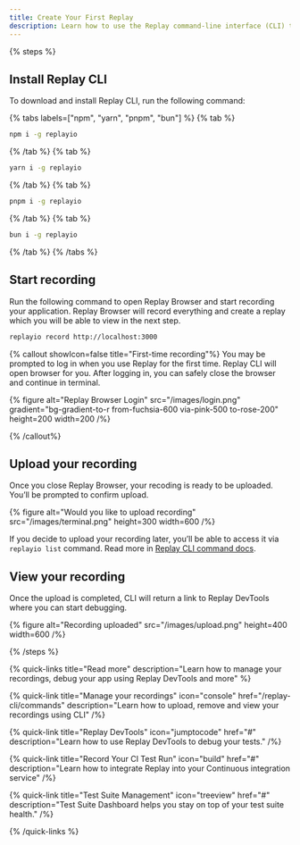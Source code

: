 ```yaml
---
title: Create Your First Replay
description: Learn how to use the Replay command-line interface (CLI) to manage and record your replays from the command line.
---
```


{% steps %}

## Install Replay CLI
To download and install Replay CLI, run the following command:

{% tabs labels=["npm", "yarn", "pnpm", "bun"] %}
{% tab %}
```sh
npm i -g replayio
```
{% /tab %}
{% tab %}
```sh
yarn i -g replayio
```
{% /tab %}
{% tab %}
```sh
pnpm i -g replayio
```
{% /tab %}
{% tab %}
```sh
bun i -g replayio
```
{% /tab %}
{% /tabs %}

## Start recording
Run the following command to open Replay Browser and start recording your application. Replay Browser will record everything and create a replay which you will be able to view in the next step.
```sh
replayio record http://localhost:3000
```
{% callout showIcon=false title="First-time recording"%}
You may be prompted to log in when you use Replay for the first time. Replay CLI will open browser for you. After logging in, you can safely close the browser and continue in terminal.

{% figure
    alt="Replay Browser Login"
    src="/images/login.png"
    gradient="bg-gradient-to-r from-fuchsia-600 via-pink-500 to-rose-200"
    height=200
    width=200
/%}

{% /callout%}

<!-- todo: add video -->

## Upload your recording
Once you close Replay Browser, your recoding is ready to be uploaded. You’ll be prompted to confirm upload. 

{% figure
    alt="Would you like to upload recording"
    src="/images/terminal.png"
    height=300
    width=600
/%}

If you decide to upload your recording later, you’ll be able to access it via `replayio list` command. Read more in [Replay CLI command docs](/replay-cli/commands).

## View your recording

Once the upload is completed, CLI will return a link to Replay DevTools where you can start debugging.

{% figure
    alt="Recording uploaded"
    src="/images/upload.png"
    height=400
    width=600
/%}

{% /steps %}

{% quick-links title="Read more" description="Learn how to manage your recordings, debug your app using Replay DevTools and more" %}

{% quick-link 
  title="Manage your recordings" 
  icon="console" 
  href="/replay-cli/commands" 
  description="Learn how to upload, remove and view your recordings using CLI" 
/%}

{% quick-link 
  title="Replay DevTools" 
  icon="jumptocode" 
  href="#" 
  description="Learn how to use Replay DevTools to debug your tests." 
/%}


{% quick-link 
  title="Record Your CI Test Run" 
  icon="build" 
  href="#" 
  description="Learn how to integrate Replay into your Continuous integration service" 
/%}


{% quick-link 
  title="Test Suite Management" 
  icon="treeview" 
  href="#" 
  description="Test Suite Dashboard helps you stay on top of your test suite health." 
/%}

{% /quick-links %}
